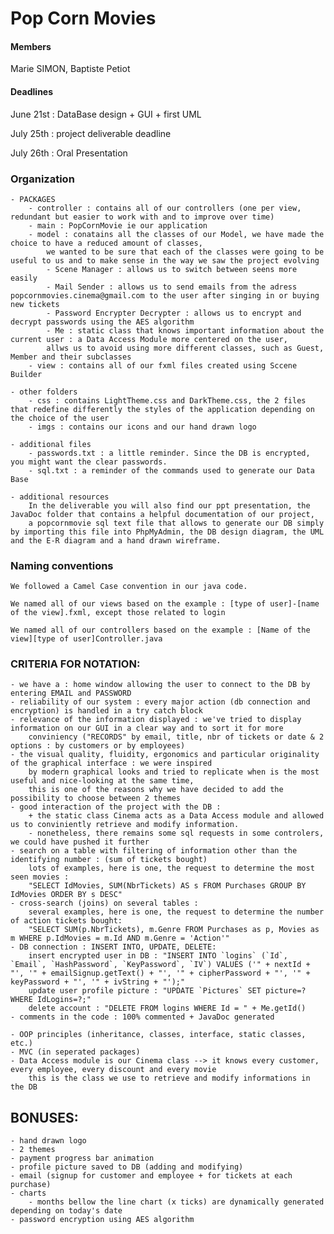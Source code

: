 # Pop Corn Movies

#### Members
Marie SIMON,
Baptiste Petiot

#### Deadlines
June 21st : DataBase design + GUI + first UML

July 25th : project deliverable deadline

July 26th : Oral Presentation

### Organization
    - PACKAGES
        - controller : contains all of our controllers (one per view, redundant but easier to work with and to improve over time)
        - main : PopCornMovie ie our application
        - model : conatains all the classes of our Model, we have made the choice to have a reduced amount of classes,
            we wanted to be sure that each of the classes were going to be useful to us and to make sense in the way we saw the project evolving
            - Scene Manager : allows us to switch between seens more easily
            - Mail Sender : allows us to send emails from the adress popcornmovies.cinema@gmail.com to the user after singing in or buying new tickets
            - Password Encrypter Decrypter : allows us to encrypt and decrypt passwords using the AES algorithm
            - Me : static class that knows important information about the current user : a Data Access Module more centered on the user,
            allws us to avoid using more different classes, such as Guest, Member and their subclasses
        - view : contains all of our fxml files created using Sccene Builder

    - other folders
        - css : contains LightTheme.css and DarkTheme.css, the 2 files that redefine differently the styles of the application depending on the choice of the user
        - imgs : contains our icons and our hand drawn logo

    - additional files
        - passwords.txt : a little reminder. Since the DB is encrypted, you might want the clear passwords.
        - sql.txt : a reminder of the commands used to generate our Data Base

    - additional resources
        In the deliverable you will also find our ppt presentation, the JavaDoc folder that contains a helpful documentation of our project,
        a popcornmovie sql text file that allows to generate our DB simply by importing this file into PhpMyAdmin, the DB design diagram, the UML and the E-R diagram and a hand drawn wireframe.

### Naming conventions
    We followed a Camel Case convention in our java code.
    
    We named all of our views based on the example : [type of user]-[name of the view].fxml, except those related to login
    
    We named all of our controllers based on the example : [Name of the view][type of user]Controller.java
    
### CRITERIA FOR NOTATION:
    - we have a : home window allowing the user to connect to the DB by entering EMAIL and PASSWORD
    - reliability of our system : every major action (db connection and encryption) is handled in a try catch block
    - relevance of the information displayed : we've tried to display information on our GUI in a clear way and to sort it for more
        conviniency ("RECORDS" by email, title, nbr of tickets or date & 2 options : by customers or by employees)
    - the visual quality, fluidity, ergonomics and particular originality of the graphical interface : we were inspired 
        by modern graphical looks and tried to replicate when is the most useful and nice-looking at the same time,
        this is one of the reasons why we have decided to add the possibility to choose between 2 themes
    - good interaction of the project with the DB : 
        + the static class Cinema acts as a Data Access module and allowed us to conviniently retrieve and modify information.
        - nonetheless, there remains some sql requests in some controlers, we could have pushed it further
    - search on a table with filtering of information other than the identifying number : (sum of tickets bought)
        lots of examples, here is one, the request to determine the most seen movies :
        "SELECT IdMovies, SUM(NbrTickets) AS s FROM Purchases GROUP BY IdMovies ORDER BY s DESC"
    - cross-search (joins) on several tables : 
        several examples, here is one, the request to determine the number of action tickets bought:
        "SELECT SUM(p.NbrTickets), m.Genre FROM Purchases as p, Movies as m WHERE p.IdMovies = m.Id AND m.Genre = 'Action'"
    - DB connection : INSERT INTO, UPDATE, DELETE:
        insert encrypted user in DB : "INSERT INTO `logins` (`Id`, `Email`, `HashPassword`, `KeyPassword`, `IV`) VALUES ('" + nextId + "', '" + emailSignup.getText() + "', '" + cipherPassword + "', '" + keyPassword + "', '" + ivString + "');"
        update user profile picture : "UPDATE `Pictures` SET picture=? WHERE IdLogins=?;"
        delete account : "DELETE FROM logins WHERE Id = " + Me.getId()
    - comments in the code : 100% commented + JavaDoc generated

    - OOP principles (inheritance, classes, interface, static classes, etc.)
    - MVC (in seperated packages)
    - Data Access module is our Cinema class --> it knows every customer, every employee, every discount and every movie
        this is the class we use to retrieve and modify informations in the DB

## BONUSES:
    - hand drawn logo
    - 2 themes
    - payment progress bar animation
    - profile picture saved to DB (adding and modifying)
    - email (signup for customer and employee + for tickets at each purchase)
    - charts
        - months bellow the line chart (x ticks) are dynamically generated depending on today's date
    - password encryption using AES algorithm
    
    
